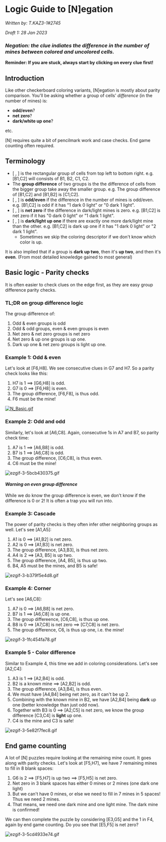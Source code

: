 #  Logic Guide to [N]egation

*Written by: T.KAZ3-1#2745*

*Draft 1: 28 Jan 2023*

### *Negation: the clue indiates the difference in the number of mines between colored and uncolored cells.*

**Reminder: If you are stuck, always start by clicking on every clue first!**

## Introduction

Like other checkerboard coloring variants, [N]egation is mostly about parity comparison. You'll be asking whether a group of cells' *difference* (in the number of mines) is:
- **odd/even**?
- **net zero**?
- **dark/white up one**?

etc.

[N] requires quite a bit of pencilmark work and case checks. End game counting often required.

## Terminology

- [ , ] is the rectangular group of cells from top left to bottom right. e.g. [B1,C2] will consists of B1, B2, C1, C2.
- The **group difference** of two groups is the the difference of cells from the bigger group take away the smaller group. e.g. The group difference of [B1,C2] and [B1,B2] is [C1,C2].
- [ , ] is **odd/even** if the difference in the number of mines is odd/even. e.g. [B1,C2] is odd if it has "1 dark 0 light" or "0 dark 1 light".
- [ , ] is **net zero** if the difference in dark/light mines is zero. e.g. [B1,C2] is net zero if it has "0 dark 0 light" or "1 dark 1 light".
- [ , ] is **dark/light up one** if there are exactly one more dark/light mine than the other. e.g. [B1,C2] is dark up one if it has "1 dark 0 light" or "2 dark 1 light".
    - Sometimes we skip the coloring descriptor if we don't know which color is up.



It is also implied that if a group is **dark up two**, then it's **up two**, and then it's **even**.
(From most detailed knowledge gained to most general)

## Basic logic - Parity checks

It is often easier to check clues on the edge first, as they are easy group difference parity checks.

### TL;DR on group difference logic
The group difference of:
1. Odd & even groups is odd
2. Odd & odd groups, even & even groups is even
3. Net zero & net zero groups is net zero
4. Net zero & up one groups is up one.
5. Dark up one & net zero groups is light up one.

### Example 1: Odd & even

Let's look at [F6,H8]. We see consecutive clues in G7 and H7. So a parity check looks like this:
1. H7 is 1 $\implies$ [G6,H8] is odd.
2. G7 is 0 $\implies$ [F6,H8] is even.
3. The group difference, [F6,F8], is thus odd.
4. F6 must be the mine!

[![N_Basic.gif]([attachment:cb97fc05-118e-4a75-8da6-6cd1196bb96c.gif](https://github.com/tonyiptony/14MV/blob/main/gifs/Parity/N_Basic.gif))](https://github.com/tonyiptony/14MV/blob/main/gifs/Parity/N_Basic.gif)

### Example 2: Odd and odd

Similarly, let's look at [A6,C8]. Again, consecutive 1s in A7 and B7, so parity check time:
1. A7 is 1 $\implies$ [A6,B8] is odd.
2. B7 is 1 $\implies$ [A6,C8] is odd.
3. The group difference, [C6,C8], is thus even.
4. C6 must be the mine!

![ezgif-3-5bcb430375.gif](attachment:62df69b3-6e81-4d60-8178-06e71cce9e58.gif)

#### *Warning on even group difference*
While we do know the group difference is even, we don't know if the difference is 0 or 2! It is often a trap you will run into.

### Example 3: Cascade

The power of parity checks is they often infer other neighboring groups as well. Let's see [A1,A5]:
1. A1 is 0 $\implies$ [A1,B2] is net zero.
2. A2 is 0 $\implies$ [A1,B3] is net zero.
3. The group difference, [A3,B3], is thus net zero.
4. A4 is 2 $\implies$ [A3, B5] is up two.
5. The group difference, [A4, B5], is thus up two.
6. B4, A5 must be the mines, and B5 is safe!

![ezgif-3-b379f5e4d8.gif](attachment:d6fdc98c-5152-42a5-ab5d-bdda6e88c410.gif)

### Example 4: Corner

Let's see [A6,C8]:
1. A7 is 0 $\implies$ [A6,B8] is net zero.
2. B7 is 1 $\implies$ [A6,C8] is up one.
3. The group differeence, [C6,C8], is thus up one.
4. B8 is 0 $\implies$ [A7,C8] is net zero $\implies$ [C7,C8] is net zero.
5. The group difference, C6, is thus up one, i.e. the mine!

![ezgif-3-1fc454fa78.gif](attachment:dd845e59-afdc-420a-a89c-37438e187951.gif)

### Example 5 - Color difference
Similar to Example 4, this time we add in coloring considerations. Let's see [A2,C4]:
1. A3 is 1 $\implies$ [A2,B4] is odd.
2. B2 is a known mine $\implies$ [A2,B2] is odd.
3. The group difference, [A3,B4], is thus even.
4. We must have [A4,B4] being net zero, as it can't be up 2.
5. Combining with the known mine in B2, we have [A2,B4] being **dark** up one (better knowledge than just odd now).
6. Together with B3 is 0 $\implies$ [A2,C5] is net zero, we know the group difference [C3,C4] is **light** up one.
7. C4 is the mine and C3 is safe!

![ezgif-3-5e82f7fec8.gif](attachment:f75fbe9d-871f-42a8-9071-0232bfd6ba38.gif)

## End game counting
A lot of [N] puzzles require looking at the remaining mine count. It goes along with parity checks.
Let's look at [F5,H7], we have 7 remaining mines to fill in 8 blank spaces:
1. G6 is 2 $\implies$ [F5,H7] is up two $\implies$ [F5,H5] is net zero.
2. Net zero in 3 blank spaces has either 0 mines or 2 mines (one dark one light)
3. But we can't have 0 mines, or else we need to fill in 7 mines in 5 spaces! Thus we need 2 mines.
4. That means, we need one dark mine and one light mine. The dark mine is confirmed!

We can then complete the puzzle by considering [E3,G5] and the 1 in F4, again by end game counting. Do you see that [E5,F5] is net zero?

![ezgif-3-5cd4933e74.gif](attachment:7ccc085c-2848-45b3-a60a-844020c6e1c9.gif)


```python

```

